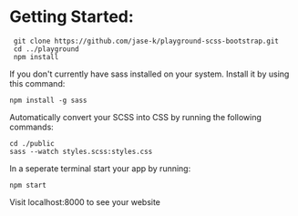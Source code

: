 # Getting Started: 

```
 git clone https://github.com/jase-k/playground-scss-bootstrap.git
 cd ../playground
 npm install
 ```
 If you don't currently have sass installed on your system. Install it by using this command: 
 ```
 npm install -g sass
 ```

Automatically convert your SCSS into CSS by running the following commands: 

``` 
cd ./public
sass --watch styles.scss:styles.css
```

In a seperate terminal start your app by running: 

```npm start ```

Visit localhost:8000 to see your website

